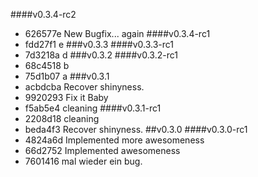 ####v0.3.4-rc2
* 626577e New Bugfix... again
####v0.3.4-rc1
* fdd27f1 e
###v0.3.3
####v0.3.3-rc1
* 7d3218a d
###v0.3.2
####v0.3.2-rc1
* 68c4518 b
* 75d1b07 a
###v0.3.1
* acbdcba Recover shinyness.
* 9920293 Fix it Baby
* f5ab5e4 cleaning
####v0.3.1-rc1
* 2208d18 cleaning
* beda4f3 Recover shinyness.
##v0.3.0
####v0.3.0-rc1
* 4824a6d Implemented more awesomeness
* 66d2752 Implemented awesomeness
* 7601416 mal wieder ein bug.
